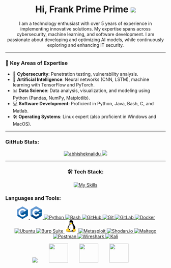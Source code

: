 <h1 align="center"><b>Hi, Frank Prime Prime</b> <img src="https://media.giphy.com/media/hvRJCLFzcasrR4ia7z/giphy.gif" width="35"></h1>

<p align="center">I am a technology enthusiast with over 5 years of experience in implementing innovative solutions. My expertise spans across cybersecurity, machine learning, and software development. I am passionate about developing and optimizing AI models, while continuously exploring and enhancing IT security.</p>

---

### 🔑 Key Areas of Expertise

- 🔐 **Cybersecurity**: Penetration testing, vulnerability analysis.
- 🤖 **Artificial Intelligence**: Neural networks (CNN, LSTM), machine learning with TensorFlow and PyTorch.
- 📊 **Data Science**: Data analysis, visualization, and modeling using Python (Pandas, NumPy, Matplotlib).
- 💻 **Software Development**: Proficient in Python, Java, Bash, C, and Matlab.
- 🛠 **Operating Systems**: Linux expert (also proficient in Windows and MacOS).

---

<h3 align="left">GitHub Stats:</h3>
<div align="center">
  <a href="https://github.com/Muhammd">
    <img height="180em" src="https://github-readme-stats-sigma-five.vercel.app/api?username=root01-Algorithm&show_icons=true&theme=tokyonight" alt="abhisheknaiidu"/>
    <img height="180em" src="https://github-readme-stats.vercel.app/api/top-langs/?username=root01-Algorithm&layout=donut&langs_count=7&theme=tokyonight"/>
  </a>


---

### 🛠 Tech Stack:

<div align="center">
  
  [![My Skills](https://skillicons.dev/icons?i=bash,c,latex,linux,md,matlab,postgres,py,r,vscode)](https://skillicons.dev)
  
</div>
<div align="center">
<h3 align="left">Languages and Tools:</h3>
</a> <a href="https://www.cprogramming.com/" target="_blank"> <img src="https://raw.githubusercontent.com/devicons/devicon/master/icons/c/c-original.svg" alt="c" width="40" height="40"/> </a> <a href="https://www.w3schools.com/cpp/" target="_blank"> <img src="https://raw.githubusercontent.com/devicons/devicon/master/icons/cplusplus/cplusplus-original.svg" alt="cplusplus" width="40" height="40"/> </a> 
<a href="https://www.python.org/" target="_blank"> <img src="https://www.vectorlogo.zone/logos/python/python-icon.svg" alt="Python" width="40" height="40"/> </a>
<a href="https://www.gnu.org/software/bash/" target="_blank"> <img src="https://www.vectorlogo.zone/logos/gnu_bash/gnu_bash-icon.svg" alt="Bash" width="40" height="40"/> </a>
<a href="https://www.github.com/" target="_blank"> <img src="https://www.vectorlogo.zone/logos/github/github-icon.svg" alt="GitHub" width="40" height="40"/> </a>
<a href="https://git-scm.com/" target="_blank"> <img src="https://www.vectorlogo.zone/logos/git-scm/git-scm-icon.svg" alt="Git" width="40" height="40"/> </a> 
<a href="https://about.gitlab.com/" target="_blank"> <img src="https://www.vectorlogo.zone/logos/gitlab/gitlab-icon.svg" alt="GitLab" width="40" height="40"/> </a>
<a href="https://docker.com/" target="_blank"> <img src="https://www.vectorlogo.zone/logos/docker/docker-icon.svg" alt="Docker" width="40" height="40"/> </a>
<a href="https://ubuntu.com/" target="_blank"> <img src="https://www.vectorlogo.zone/logos/ubuntu/ubuntu-icon.svg" alt="Ubuntu" width="40" height="40"/> </a> 
<a href="https://portswigger.net/" target="_blank"> <img src="https://www.kali.org/images/tool-logo-burp.svg" alt="Burp Suite" width="40" height="40"/> </a> 
<a <a href="https://www.linux.org/" target="_blank"> <img src="https://raw.githubusercontent.com/devicons/devicon/master/icons/linux/linux-original.svg" alt="Linux" width="40" height="40"/> 
<a href="https://metasploit.com/" target="_blank"> <img src="https://metasploit.com/includes/images/favicon.ico" alt="Metasploit" width="40" height="40"/> </a> 
<a href="shodan.io" target="_blank"> <img src="https://www.shodan.io/static/img/favicon.png" alt="Shodan.io" width="40" height="40"/> </a> 
<a href="https://maltego.com" target="_blank"> <img src="https://www.maltego.com/favicon.ico" alt="Maltego" width="40" height="40"/> </a> 
<a href="https://postman.com" target="_blank"> <img src="https://st-ar.cdn.postman.com/images/favicon-1-32.png" alt="Postman" width="40" height="40"/> </a> 
<a href="https://www.wireshark.org/" target="_blank"> <img src="https://www.wireshark.org/assets/images/favicon.ico" alt="Wireshark" width="40" height="40"/> </a> 
<a href="https://www.KALI.org/" target="_blank"> <img src="https://icons.iconarchive.com/icons/simpleicons-team/simple/256/kali-linux-icon.png" alt="Kali" width="40" height="40"/> </a> 

</div>

<p>
  <a href="https://tryhackme.com/p/unozero" target="_blank"><img src="https://tryhackme-badges.s3.amazonaws.com/s.marin.ionut.png"></a>
  &nbsp;&nbsp;&nbsp;&nbsp;&nbsp;&nbsp;&nbsp;
  <a href="https://app.hackthebox.com/profile/-" target="_blank"><img src="./icons/htb.jpg" width="60" height="60"></a>
  &nbsp;&nbsp;&nbsp;&nbsp;&nbsp;&nbsp;&nbsp;
  <a href="https://www.linkedin.com/in/francisco-primero/" target="_blank"><img src="./icons/linkedin.png" width="60" height="60"></a>
  &nbsp;&nbsp;&nbsp;&nbsp;&nbsp;&nbsp;&nbsp;
  <a href="https://discord.com/users/988439003969753108" target="_blank"><img src="./icons/discord_icon.png" width="60" height="60"></a>
  &nbsp;&nbsp;&nbsp;&nbsp;&nbsp;&nbsp;&nbsp;
</p>
